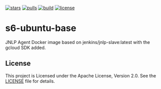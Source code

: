 [![stars](https://img.shields.io/docker/stars/todd/s6-ubuntu-base.svg)](https://hub.docker.com/r/todd/s6-ubuntu-base/)
[![pulls](https://img.shields.io/docker/pulls/todd/s6-ubuntu-base.svg)](https://hub.docker.com/r/todd/s6-ubuntu-base/)
[![build](https://img.shields.io/docker/build/todd/s6-ubuntu-base.svg)](https://hub.docker.com/r/todd/s6-ubuntu-base/)
[![license](https://img.shields.io/github/license/triangletodd/docker-s6-ubuntu-base.svg)](LICENSE)

# s6-ubuntu-base

JNLP Agent Docker image based on jenkins/jnlp-slave:latest with the gcloud
SDK added.

## License

This project is Licensed under the Apache License, Version 2.0. See the [LICENSE](LICENSE) file for details.
